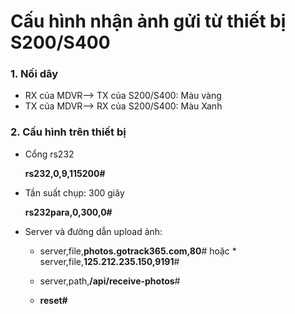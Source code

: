 # Cấu hình nhận ảnh gửi từ thiết bị S200/S400

### 1. Nối dây

* RX của MDVR--> TX của S200/S400: Màu vàng
* TX của MDVR--> RX của S200/S400: Màu Xanh

### 2. Cấu hình trên thiết bị

- Cổng rs232

    **rs232,0,9,115200#**

- Tần suất chụp: 300 giây

    **rs232para,0,300,0#**

- Server và đường dẫn upload ảnh:

    * server,file,__photos.gotrack365.com,80__# hoặc * server,file,__125.212.235.150,9191__#

    * server,path,__/api/receive-photos__#

    * __reset#__

